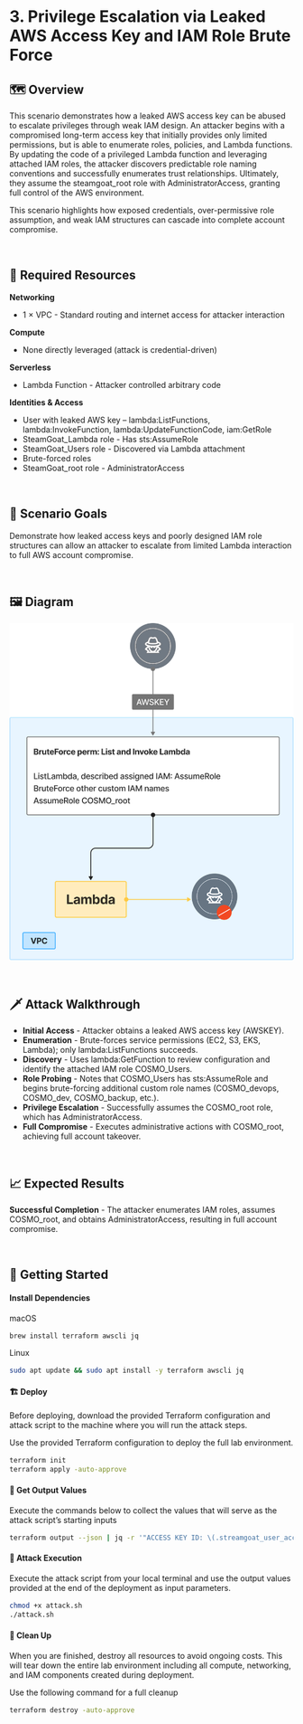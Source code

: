# 3. Privilege Escalation via Leaked AWS Access Key and IAM Role Brute Force

## 🗺️ Overview
This scenario demonstrates how a leaked AWS access key can be abused to escalate privileges through weak IAM design. An attacker begins with a compromised long-term access key that initially provides only limited permissions, but is able to enumerate roles, policies, and Lambda functions. By updating the code of a privileged Lambda function and leveraging attached IAM roles, the attacker discovers predictable role naming conventions and successfully enumerates trust relationships. Ultimately, they assume the steamgoat_root role with AdministratorAccess, granting full control of the AWS environment. 

This scenario highlights how exposed credentials, over-permissive role assumption, and weak IAM structures can cascade into complete account compromise.

&nbsp;

## 🧩 Required Resources

**Networking**
- 1 × VPC - Standard routing and internet access for attacker interaction

**Compute**
- None directly leveraged (attack is credential-driven)

**Serverless**
- Lambda Function - Attacker controlled arbitrary code

**Identities & Access**
- User with leaked AWS key – lambda:ListFunctions, lambda:InvokeFunction, lambda:UpdateFunctionCode, iam:GetRole
- SteamGoat_Lambda role - Has sts:AssumeRole
- SteamGoat_Users role - Discovered via Lambda attachment
- Brute-forced roles
- SteamGoat_root role - AdministratorAccess

&nbsp;

## 🎯 Scenario Goals
Demonstrate how leaked access keys and poorly designed IAM role structures can allow an attacker to escalate from limited Lambda interaction to full AWS account compromise.

&nbsp;

## 🖼️ Diagram
![Diagram](./diagram.png)

&nbsp;

## 🗡️ Attack Walkthrough
- **Initial Access** - Attacker obtains a leaked AWS access key (AWSKEY).
- **Enumeration** - Brute-forces service permissions (EC2, S3, EKS, Lambda); only lambda:ListFunctions succeeds.
- **Discovery** - Uses lambda:GetFunction to review configuration and identify the attached IAM role COSMO_Users.
- **Role Probing** - Notes that COSMO_Users has sts:AssumeRole and begins brute-forcing additional custom role names (COSMO_devops, COSMO_dev, COSMO_backup, etc.).
- **Privilege Escalation** - Successfully assumes the COSMO_root role, which has AdministratorAccess.
- **Full Compromise** - Executes administrative actions with COSMO_root, achieving full account takeover.

&nbsp;

## 📈 Expected Results
**Successful Completion** - The attacker enumerates IAM roles, assumes COSMO_root, and obtains AdministratorAccess, resulting in full account compromise.

&nbsp;

## 🚀 Getting Started

#### Install Dependencies
macOS
```bash
brew install terraform awscli jq
```
Linux
```bash
sudo apt update && sudo apt install -y terraform awscli jq
```

#### 🏗️ Deploy
Before deploying, download the provided Terraform configuration and attack script to the machine where you will run the attack steps.

Use the provided Terraform configuration to deploy the full lab environment.


```bash
terraform init
terraform apply -auto-approve
```

#### 📝 Get Output Values
Execute the commands below to collect the values that will serve as the attack script’s starting inputs
```bash
terraform output --json | jq -r '"ACCESS KEY ID: \(.streamgoat_user_access_key_id.value) \nACCESS SECRET KEY: \(.streamgoat_user_secret_access_key.value)"'
```

#### 🎯 Attack Execution
Execute the attack script from your local terminal and use the output values provided at the end of the deployment as input parameters.

```bash
chmod +x attack.sh
./attack.sh
```

#### 🧹 Clean Up
When you are finished, destroy all resources to avoid ongoing costs. This will tear down the entire lab environment including all compute, networking, and IAM components created during deployment.

Use the following command for a full cleanup

```bash
terraform destroy -auto-approve
```
